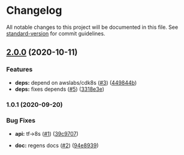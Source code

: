 # Changelog

All notable changes to this project will be documented in this file. See [standard-version](https://github.com/conventional-changelog/standard-version) for commit guidelines.

## [2.0.0](https://github.com/p6m7g8/p6df-awscdktf/compare/v1.0.1...v2.0.0) (2020-10-11)


### Features

* **deps:** depend on awslabs/cdk8s ([#3](https://github.com/p6m7g8/p6df-awscdktf/issues/3)) ([449844b](https://github.com/p6m7g8/p6df-awscdktf/commit/449844b028359153d55468ca9e1ab729b8dafc0c))
* **deps:** fixes depends ([#5](https://github.com/p6m7g8/p6df-awscdktf/issues/5)) ([3318e3e](https://github.com/p6m7g8/p6df-awscdktf/commit/3318e3e7564607728ea075d347a2614fe7d74c98))

### 1.0.1 (2020-09-20)


### Bug Fixes

* **api:** tf->8s ([#1](https://github.com/p6m7g8/p6df-awscdktf/issues/1)) ([39c9707](https://github.com/p6m7g8/p6df-awscdktf/commit/39c97072d702d1dfb94cd7d55545eb08244d8f8f))


* **doc:** regens docs ([#2](https://github.com/p6m7g8/p6df-awscdktf/issues/2)) ([94e8939](https://github.com/p6m7g8/p6df-awscdktf/commit/94e8939876ad0b7cf81779d9d8f96e521d6f4c2a))
